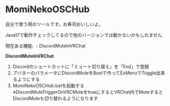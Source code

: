 # MomiNekoOSCHub
自分で使う用のツールです。お寿司おいしいよ。

Java17で動作チェックしてるので他のバージョンでは動かないかもしれません

現在ある機能:
・DiscordMuteInVRChat


**DiscordMuteInVRChat**
1. Discordのショートカットに「ミュート切り替え」を「End」で登録
2. アバターのパラメータにDiscordMuteをBoolで作ってExMenuでToggle出来るようにする
3. MomiNekoOSCHub.batを起動する  
※DiscordMuteTriggerOnVRCMuteをtrueにするとVRChat内でMuteするとDiscordMuteも切り替わるようになります
  
